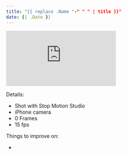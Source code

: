 ```yaml
---
title: "{{ replace .Name "-" " " | title }}"
date: {{ .Date }}
---
```


<!--more-->

<div class="youtube-responsive-container">
<iframe  src="https://www.youtube.com/embed/KZDCZosS9Dc" frameborder="0" allow="accelerometer; autoplay; encrypted-media; gyroscope; picture-in-picture" allowfullscreen></iframe></div>

Details:

* Shot with Stop Motion Studio
* iPhone camera
* 0 Frames
* 15 fps

Things to improve on:

* 
